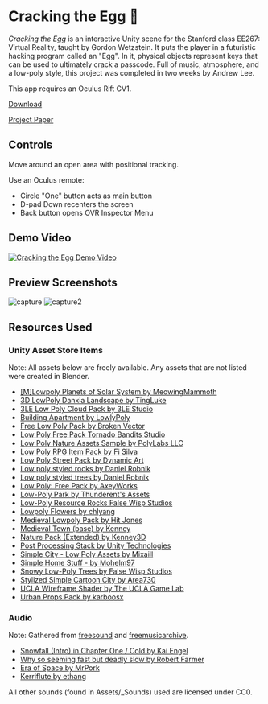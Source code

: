 # Cracking the Egg 🥚
_Cracking the Egg_ is an interactive Unity scene for the Stanford class EE267: Virtual Reality, taught by Gordon Wetzstein. It puts the player in a futuristic hacking program called an "Egg". In it, physical objects represent keys that can be used to ultimately crack a passcode. Full of music, atmosphere, and a low-poly style, this project was completed in two weeks by Andrew Lee.

This app requires an Oculus Rift CV1.

[Download](https://github.com/andrewsoohwanlee/Cracking-the-Egg/releases/tag/v1.0)

[Project Paper](https://github.com/andrewsoohwanlee/Cracking-the-Egg/tree/master/Project%20Paper/Clipping-based%20Virtual%20Environment%20by%20Andrew%20Lee%20(2017).tex)

## Controls
Move around an open area with positional tracking.

Use an Oculus remote:

- Circle "One" button acts as main button
- D-pad Down recenters the screen
- Back button opens OVR Inspector Menu

## Demo Video
[![Cracking the Egg Demo Video](https://img.youtube.com/vi/NTvUeSlu8Xo/0.jpg)](https://www.youtube.com/watch?v=NTvUeSlu8Xo)

## Preview Screenshots
![capture](https://cloud.githubusercontent.com/assets/10323195/26778871/fa5637ee-4997-11e7-8143-76b108a01e4b.PNG)
![capture2](https://cloud.githubusercontent.com/assets/10323195/26778873/fb9ee560-4997-11e7-89fe-c8a8e81f12de.PNG)

## Resources Used
### Unity Asset Store Items

Note: All assets below are freely available. Any assets that are not listed were created in Blender.

- [[M]Lowpoly Planets of Solar System by MeowingMammoth](https://www.assetstore.unity3d.com/en/#!/content/83818)
- [3D LowPoly Danxia Landscape by TingLuke](https://www.assetstore.unity3d.com/en/#!/content/74333)
- [3LE Low Poly Cloud Pack by 3LE Studio](https://www.assetstore.unity3d.com/en/#!/content/65911)
- [Building Apartment by LowlyPoly](https://www.assetstore.unity3d.com/en/#!/content/80004)
- [Free Low Poly Pack by Broken Vector](https://www.assetstore.unity3d.com/en/#!/content/65375)
- [Low Poly Free Pack Tornado Bandits Studio](https://www.assetstore.unity3d.com/en/#!/content/63714)
- [Low Poly Nature Assets Sample by PolyLabs LLC](https://www.assetstore.unity3d.com/en/#!/content/67201)
- [Low Poly RPG Item Pack by Fi Silva](https://www.assetstore.unity3d.com/en/#!/content/76088)
- [Low Poly Street Pack by Dynamic Art](https://www.assetstore.unity3d.com/en/#!/content/67475)
- [Low poly styled rocks by Daniel Robnik](https://www.assetstore.unity3d.com/en/#!/content/43486)
- [Low poly styled trees by Daniel Robnik](https://www.assetstore.unity3d.com/en/#!/content/43103)
- [Low Poly: Free Pack by AxeyWorks](https://www.assetstore.unity3d.com/en/#!/content/58821)
- [Low-Poly Park by Thunderent's Assets](https://www.assetstore.unity3d.com/en/#!/content/61922)
- [Low-Poly Resource Rocks False Wisp Studios](https://www.assetstore.unity3d.com/en/#!/content/76150)
- [Lowpoly Flowers by chlyang](https://www.assetstore.unity3d.com/en/#!/content/47083)
- [Medieval Lowpoly Pack by Hit Jones](https://www.assetstore.unity3d.com/en/#!/content/24857)
- [Medieval Town (base) by Kenney](https://www.assetstore.unity3d.com/en/#!/content/35743)
- [Nature Pack (Extended) by Kenney3D](https://www.assetstore.unity3d.com/en/#!/content/66146)
- [Post Processing Stack by Unity Technologies](https://www.assetstore.unity3d.com/en/#!/content/83912)
- [Simple City - Low Poly Assets by Mixaill](https://www.assetstore.unity3d.com/en/#!/content/61541)
- [Simple Home Stuff - by Mohelm97](https://www.assetstore.unity3d.com/en/#!/content/69129)
- [Snowy Low-Poly Trees by False Wisp Studios](https://www.assetstore.unity3d.com/en/#!/content/76796)
- [Stylized Simple Cartoon City by Area730](https://www.assetstore.unity3d.com/en/#!/content/50095)
- [UCLA Wireframe Shader by The UCLA Game Lab](https://www.assetstore.unity3d.com/en/#!/content/21897)
- [Urban Props Pack by karboosx](https://www.assetstore.unity3d.com/en/#!/content/71368)

### Audio

Note: Gathered from [freesound](http://freesound.org/) and [freemusicarchive](http://freemusicarchive.org/).

- [Snowfall (Intro) in Chapter One / Cold by Kai Engel](http://freemusicarchive.org/music/Kai_Engel/Chapter_One__Cold/)
- [Why so seeming fast but deadly slow by Robert Farmer](http://freemusicarchive.org/music/Robert_Farmer/Solo_Guitar_Instrumentals/04-Why_so_seeming_fast_but_deadly_slow#)
- [Era of Space by MrPork](http://freesound.org/people/MrPork/sounds/271866/)
- [Kerriflute by ethang](http://freesound.org/people/ethang/sounds/88795/)

All other sounds (found in Assets/_Sounds) used are licensed under CC0.
